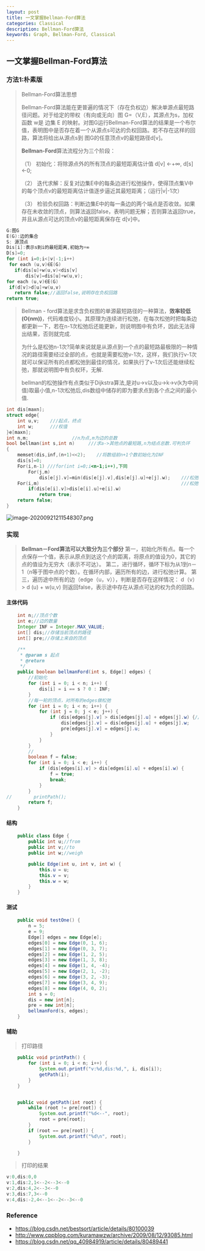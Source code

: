 ```yaml
---
layout: post
title: 一文掌握Bellman-Ford算法
categories: Classical
description: Bellman-Ford算法
keywords: Graph, Bellman-Ford, Classical
---
```


## 一文掌握Bellman-Ford算法

### 方法1:朴素版

> Bellman-Ford算法思想
>
> Bellman-Ford算法能在更普遍的情况下（存在负权边）解决单源点最短路径问题。对于给定的带权（有向或无向）图 G=（V,E），其源点为s，加权函数 w是 边集 E 的映射。对图G运行Bellman-Ford算法的结果是一个布尔值，表明图中是否存在着一个从源点s可达的负权回路。若不存在这样的回路，算法将给出从源点s到 图G的任意顶点v的最短路径d[v]。
>
> **Bellman-Ford**算法流程分为三个阶段：
>
> （1）  初始化：将除源点外的所有顶点的最短距离估计值 d[v] ←+∞, d[s] ←0;
>
> （2）  迭代求解：反复对边集E中的每条边进行松弛操作，使得顶点集V中的每个顶点v的最短距离估计值逐步逼近其最短距离；（运行|v|-1次）
>
> （3）  检验负权回路：判断边集E中的每一条边的两个端点是否收敛。如果存在未收敛的顶点，则算法返回false，表明问题无解；否则算法返回true，并且从源点可达的顶点v的最短距离保存在 d[v]中。



```c++
G:图G
E(G):边的集合
S: 源顶点
Dis[i]:表示s到i的最短距离,初始为+∞
D[s]=0;
for (int i=0;i<|v|-1;i++)
 for each (u,v)∈E(G)
   if(dis[u]+w(u,v)<dis[v]
       dis[v]=dis[u]+w(u,v);
for each (u,v)∈E(G)
 if(d[v]>d[u]+w(u,v)
   return false;//返回false,说明存在负权回路
return true;
```



> Bellman - ford算法是求含负权图的单源最短路径的一种算法，**效率较低(O(nm))**，代码难度较小。其原理为连续进行松弛，在每次松弛时把每条边都更新一下，若在n-1次松弛后还能更新，则说明图中有负环，因此无法得出结果，否则就完成.
>
> 为什么是松弛n-1次?简单来说就是从源点到一个点的最短路最极限的一种情况的路径需要经过全部的点，也就是需要松弛v-1次，这样，我们执行v-1次就可以保证所有的点都松弛到最佳的情况，如果执行了v-1次后还能继续松弛，那就说明图中有负权环，无解.
>
> bellman的松弛操作有点类似于Dijkstra算法,是对u->v以及u->k->v(k为中间值)取最小值,n-1次松弛后,dis数组中储存的即为要求点到各个点之间的最小值.



```c++
int dis[maxn];
struct edge{
    int u,v;    ///起点，终点
    int w;      ///权值
}e[maxn];
int n,m;                //n为点,m为边的总数
bool bellman(int s,int n)     ///求a->其他点的最短路,n为结点总数.可判负环
{
    memset(dis,inf,(n+1)<<2);    //将数组前n+1个数初始化为INF      
    dis[s]=0;
    For(i,n-1) ///for(int i=0;i<n-1;i++),下同
        For(j,m)
            dis[e[j].v]=min(dis[e[j].v],dis[e[j].u]+e[j].w);    ///松弛操作,即上文的u->v和u->k->v
    For(i,m)                                                    ///松弛完后还能再松弛即代表有负环
        if(dis[e[i].v]>dis[e[i].u]+e[i].w)
            return true;
    return false;
}
```

![image-20200921211548307.png](/images/posts/algorithm/classical/bellman-ford.png)

### 实现

> **Bellman－Ford算法可以大致分为三个部分**
> 第一，初始化所有点。每一个点保存一个值，表示从原点到达这个点的距离，将原点的值设为0，其它的点的值设为无穷大（表示不可达）。
> 第二，进行循环，循环下标为从1到n－1（n等于图中点的个数）。在循环内部，遍历所有的边，进行松弛计算。
> 第三，遍历途中所有的边（edge（u，v）），判断是否存在这样情况：
> d（v） > d (u) + w(u,v)
> 则返回false，表示途中存在从源点可达的权为负的回路。

#### 主体代码

```java
    int n;//顶点个数
    int e;//边的数量
    Integer INF = Integer.MAX_VALUE;
    int[] dis;//存储当前顶点的路径
    int[] pre;//存储上来自的顶点

    /**
     * @param s 起点
     * @return
     */
    public boolean bellmanFord(int s, Edge[] edges) {
        //初始化
        for (int i = 0; i < n; i++) {
            dis[i] = i == s ? 0 : INF;
        }
        //每一轮的顶点，对所有的edges做松弛
        for (int i = 0; i < n; i++) {
            for (int j = 0; j < e; j++) {
                if (dis[edges[j].v] > dis[edges[j].u] + edges[j].w) {//relax操作
                    dis[edges[j].v] = dis[edges[j].u] + edges[j].w;
                    pre[edges[j].v] = edges[j].u;
                }
            }
        }
        //
        boolean f = false;
        for (int i = 0; i < e; i++) {
            if (dis[edges[i].v] > dis[edges[i].u] + edges[i].w) {
                f = true;
                break;
            }
        }
//        printPath();
        return f;
    }
```

#### 结构

```java
    public class Edge {
        public int u;//from
        public int v;//to
        public int w;//weigh

        public Edge(int u, int v, int w) {
            this.u = u;
            this.v = v;
            this.w = w;
        }
    }
```

#### 测试

```java
    public void testOne() {
        n = 5;
        e = 9;
        Edge[] edges = new Edge[e];
        edges[0] = new Edge(0, 1, 6);
        edges[1] = new Edge(0, 3, 7);
        edges[2] = new Edge(1, 2, 5);
        edges[3] = new Edge(1, 3, 8);
        edges[4] = new Edge(1, 4, -4);
        edges[5] = new Edge(2, 1, -2);
        edges[6] = new Edge(3, 2, -3);
        edges[7] = new Edge(3, 4, 9);
        edges[8] = new Edge(4, 0, 2);
        int s = 0;
        dis = new int[n];
        pre = new int[n];
        bellmanFord(s, edges);
    }

```

#### 辅助

> 打印路径

```java
    public void printPath() {
        for (int i = 0; i < n; i++) {
            System.out.printf("v:%d,dis:%d,", i, dis[i]);
            getPath(i);
        }
    }


    public void getPath(int root) {
        while (root != pre[root]) {
            System.out.printf("%d<--", root);
            root = pre[root];
        }
        if (root == pre[root]) {
            System.out.printf("%d\n", root);
        }

    }
```

> 打印的结果

```java
v:0,dis:0,0
v:1,dis:2,1<--2<--3<--0
v:2,dis:4,2<--3<--0
v:3,dis:7,3<--0
v:4,dis:-2,4<--1<--2<--3<--0
```

### Reference

- https://blog.csdn.net/bestsort/article/details/80100039
- http://www.cppblog.com/kuramawzw/archive/2009/08/12/93085.html
- https://blog.csdn.net/qq_40984919/article/details/80489441